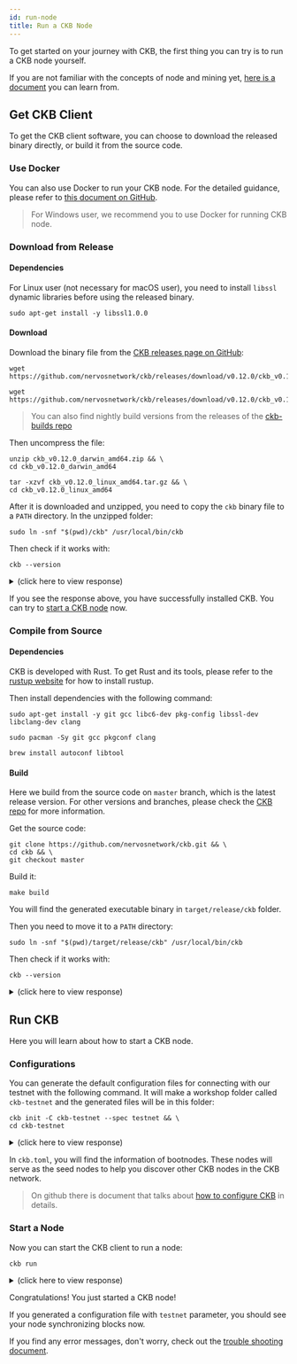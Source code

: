 ```yaml
---
id: run-node
title: Run a CKB Node
---
```


To get started on your journey with CKB, the first thing you can try is to run a CKB node yourself. 

If you are not familiar with the concepts of node and mining yet, [here is a document](../basic-concepts/node-mining) you can learn from.

## Get CKB Client

To get the CKB client software, you can choose to download the released binary directly, or build it from the source code.

### Use Docker
You can also use Docker to run your CKB node. For the detailed guidance, please refer to [this document on GitHub](https://github.com/nervosnetwork/ckb/blob/develop/docs/run-ckb-with-docker.md). 

> For Windows user, we recommend you to use Docker for running CKB node.

### Download from Release

#### Dependencies

For Linux user (not necessary for macOS user), you need to install `libssl` dynamic libraries before using the released binary.

```shell
sudo apt-get install -y libssl1.0.0
```

#### Download

Download the binary file from the [CKB releases page on GitHub](https://github.com/nervosnetwork/ckb/releases):

<!-- Todo: change the release version here -->

<!--DOCUSAURUS_CODE_TABS-->
<!--macOS-->
```shell
wget https://github.com/nervosnetwork/ckb/releases/download/v0.12.0/ckb_v0.12.0_darwin_amd64.zip
```
<!--Linux-->
```shell
wget https://github.com/nervosnetwork/ckb/releases/download/v0.12.0/ckb_v0.12.0_linux_amd64.tar.gz
```

<!--END_DOCUSAURUS_CODE_TABS-->

> You can also find nightly build versions from the releases of the [ckb-builds repo](https://github.com/ckb-builds/ckb-builds/releases)

Then uncompress the file:

<!--DOCUSAURUS_CODE_TABS-->
<!--macOS-->
```shell
unzip ckb_v0.12.0_darwin_amd64.zip && \
cd ckb_v0.12.0_darwin_amd64
```
<!--Linux-->
```shell
tar -xzvf ckb_v0.12.0_linux_amd64.tar.gz && \
cd ckb_v0.12.0_linux_amd64
```

<!--END_DOCUSAURUS_CODE_TABS-->

After it is downloaded and unzipped, you need to copy the `ckb` binary file to a `PATH` directory. In the unzipped folder:
```shell
sudo ln -snf "$(pwd)/ckb" /usr/local/bin/ckb
```

Then check if it works with:
```shell
ckb --version
```

<!-- Todo: change the response here -->

<details>
<summary>(click here to view response)</summary>
```shell
$ ckb --version
ckb 0.12.0 (v0.12.0 2019-05-17)
```
</details>

If you see the response above, you have successfully installed CKB. You can try to [start a CKB node](#run-ckb) now.

### Compile from Source

#### Dependencies
CKB is developed with Rust. To get Rust and its tools, please refer to the [rustup website](https://www.rustup.rs/) for how to install rustup.

Then install dependencies with the following command:

<!--DOCUSAURUS_CODE_TABS-->
<!--Ubuntu and Debian-->
```shell
sudo apt-get install -y git gcc libc6-dev pkg-config libssl-dev libclang-dev clang
```
<!--Arch Linux-->
```shell
sudo pacman -Sy git gcc pkgconf clang
```

<!--macOS-->
```shell
brew install autoconf libtool
```
<!--END_DOCUSAURUS_CODE_TABS-->


#### Build
Here we build from the source code on `master` branch, which is the latest release version. For other versions and branches, please check the [CKB repo](https://github.com/nervosnetwork/ckb) for more information.

Get the source code:

```shell
git clone https://github.com/nervosnetwork/ckb.git && \
cd ckb && \
git checkout master
```

Build it:
```shell
make build
```

You will find the generated executable binary in `target/release/ckb` folder.

Then you need to move it to a `PATH` directory:
```shell
sudo ln -snf "$(pwd)/target/release/ckb" /usr/local/bin/ckb
```

Then check if it works with:
```shell
ckb --version
```

<!-- Todo: change the response here -->

<details>
<summary>(click here to view response)</summary>
```shell
$ ckb --version
ckb 0.12.0 (v0.12.0 2019-05-17)
```
</details>

## Run CKB
Here you will learn about how to start a CKB node.

### Configurations
You can generate the default configuration files for connecting with our testnet with the following command. It will make a workshop folder called `ckb-testnet` and the generated files will be in this folder:
```shell
ckb init -C ckb-testnet --spec testnet && \
cd ckb-testnet
```

<details>
<summary>(click here to view response)</summary>
```shell
$ ckb init -C ckb-testnet --spec testnet && \ 
cd ckb-testnet
Initialized CKB directory in /Users/username/code/ckb-testnet
export ckb.toml
export ckb-miner.toml
```
</details>

In `ckb.toml`, you will find the information of bootnodes. These nodes will serve as the seed nodes to help you discover other CKB nodes in the CKB network.

> On github there is document that talks about [how to configure CKB](https://github.com/nervosnetwork/ckb/blob/develop/docs/configure.md) in details.

### Start a Node

Now you can start the CKB client to run a node:
```shell
ckb run
```

<details>
<summary>(click here to view response)</summary>
```shell
$ ckb run
2019-05-18 08:06:37.246 +08:00 main INFO sentry  **Notice**: The ckb process will send stack trace to sentry on Rust panics. This is enabled by default before mainnet, which can be opted out by setting the option `dsn` to empty in the config file. The DSN is now https://48c6a88d92e246478e2d53b5917a887c@sentry.io/1422795
2019-05-18 08:06:37.257 +08:00 main INFO ckb_db::rocksdb  Initialize a new database
2019-05-18 08:06:37.385 +08:00 main INFO main  chain genesis hash: 0xaad9b82caa07f5989dfb8caa44927f0bab515a96ccaaceba82c7bea609fec205
2019-05-18 08:06:37.385 +08:00 main INFO network  Generate random key
2019-05-18 08:06:37.386 +08:00 main INFO network  write random secret key to "/Users/username/code/ckb-testnet/data/network/secret_key"
2019-05-18 08:06:37.391 +08:00 main INFO network  No peer in peer store, start seeding...
2019-05-18 08:06:37.392 +08:00 main INFO network  Listen on address: /ip4/0.0.0.0/tcp/8115/p2p/QmSbvRYNUujyEBEpRipdREfS8cqLxCSndDAWRDAE1Hms2H
2019-05-18 08:06:37.394 +08:00 tokio-runtime-worker-0 INFO network  p2p service event: ListenStarted { address: "/ip4/0.0.0.0/tcp/8115" }
2019-05-18 08:06:37.441 +08:00 tokio-runtime-worker-6 INFO network  SessionId(1) open, registry /ip4/47.111.169.36/tcp/8111/p2p/QmNQ4jky6uVqLDrPU7snqxARuNGWNLgSrTnssbRuy3ij2W success
```
</details>

Congratulations! You just started a CKB node!

If you generated a configuration file with `testnet` parameter, you should see your node synchronizing blocks now.

If you find any error messages, don't worry, check out the [trouble shooting document](../references/troubleshooting).
